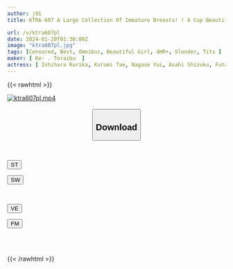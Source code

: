 ```yaml
---
author: j91
title: KTRA-607 A Large Collection Of Immature Breasts! ! A Cup Beautiful Girl Collection 2 4 Hours

url: /v/ktra607pl
date: 2024-01-20T01:30:00Z
image: "ktra607pl.jpg"
tags: [Censored, Best, Omnibus, Beautiful Girl, 4HR+, Slender, Tits	]
maker: [ Ke- . Toraibu  ]
actress: [ Ishihara Rurika, Kurumi Tae, Nagase Yui, Asahi Shizuku, Futaba Kurumi ]
---
```



{{< rawhtml >}}

<div class="video" data-videoid="01x9Wpjpz0iL19">
    <a href="javascript:;">
        <img src="/v/ktra607pl/ktra607pl.jpg" width="WIDTH" height="HEIGHT" alt="ktra607pl.mp4" loading="lazy">
    </a>
</div>

<script type="text/javascript" src="https://j91.asia/asset/on-demand-st.js"></script>

<br>
  <link rel="stylesheet" href="https://j91.asia/asset/bs5.css">
  
  <center>
  <button class="btn btn-primary" type="button" data-bs-toggle="collapse" data-bs-target=".multi-collapse" aria-expanded="false" aria-controls="multiCollapseExample1 multiCollapseExample2"><h2>Download</h2></button></center>
</p>
<div class="row">
  <div class="col">
    <div class="collapse multi-collapse" id="multiCollapseExample1">
      <div class="card card-body">
	      	      <br>
<div class="buttons">  
<p><a href="https://streamtape.to/v/01x9Wpjpz0iL19" target="_blank"><button class="btn-hover color-3"><i class="fa fa-download"></i> ST</button></a></p>
<p><a href="https://flaswish.com/pgg1hovlxv2p" target="_blank"><button class="btn-hover color-2"><i class="fa fa-download"></i> SW</button></a></p></div>
    </div>
  </div>
</div>
  <div class="col">
    <div class="collapse multi-collapse" id="multiCollapseExample2">
      <div class="card card-body">
	      <br>
<div class="buttons">
<p><a href="javascript:;" target="_blank"><button class="btn-hover color-9"><i class="fa fa-download"></i> VE</button></a></p>
<p><a href="javascript:;" target="_blank"><button class="btn-hover color-8"><i class="fa fa-download"></i> FM</button></a></p></div>
<br><br>
      </div>
    </div>
  </div>
</div>

{{< /rawhtml >}}